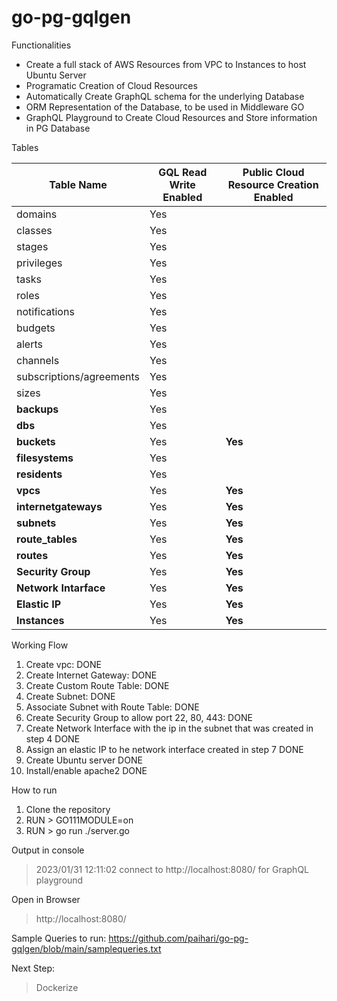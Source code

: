 # go-pg-gqlgen

Functionalities
- Create a full stack of AWS Resources from VPC to Instances to host Ubuntu Server
- Programatic Creation of Cloud Resources
- Automatically Create GraphQL schema for the underlying Database
- ORM Representation of the Database, to be used in Middleware GO
- GraphQL Playground to Create Cloud Resources and Store information in PG Database

Tables 

| Table Name    | GQL Read Write Enabled| Public Cloud Resource Creation Enabled |
| ------------- | -------------- |-----------------------------------------------
| domains  | Yes   |        | 
| classes  | Yes   |     |
| stages  | Yes   |     |
| privileges  | Yes   |     |
| tasks  | Yes   |     |
| roles  | Yes   |     |
| notifications  | Yes   |     |
| budgets  | Yes   |     |
| alerts  | Yes   |     |
| channels  | Yes   |     |
| subscriptions/agreements  | Yes   |     |
| sizes  | Yes   |     |
| **backups**  | Yes   |     |
| **dbs**  | Yes   |     |
| **buckets**  | Yes   | **Yes**    |
| **filesystems**  | Yes   |     |
| **residents**  | Yes   |     |
| **vpcs**  | Yes   |**Yes**     |
| **internetgateways**  | Yes   |**Yes**     |
| **subnets**  | Yes   |**Yes**     |
| **route_tables**  | Yes   |**Yes**     |
| **routes**  | Yes   |**Yes**     |
| **Security Group**  | Yes   |**Yes**     |
| **Network Intarface**  | Yes   |**Yes**     |
| **Elastic IP**  | Yes   |**Yes**     |
| **Instances**  | Yes   |**Yes**     |


Working Flow
1. Create vpc: DONE
2. Create Internet Gateway: DONE
3. Create Custom Route Table: DONE
4. Create Subnet: DONE
5. Associate Subnet with Route Table: DONE
6. Create Security Group to allow port 22, 80, 443: DONE
7. Create Network Interface with the ip in the subnet that was created in step 4 DONE
8. Assign an elastic IP to he network interface created in step 7 DONE
9. Create Ubuntu server DONE
10. Install/enable apache2 DONE


How to run

1. Clone the repository
2. RUN > GO111MODULE=on
3. RUN > go run ./server.go  

Output in console
> 2023/01/31 12:11:02 connect to http://localhost:8080/ for GraphQL playground

Open in Browser

> http://localhost:8080/

Sample Queries to run: https://github.com/paihari/go-pg-gqlgen/blob/main/samplequeries.txt

Next Step:
> Dockerize
























